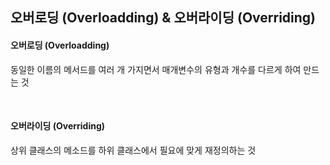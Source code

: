 ## 오버로딩 (Overloadding) & 오버라이딩 (Overriding)

#### 오버로딩 (Overloadding)
동일한 이름의 메서드를 여러 개 가지면서 매개변수의 유형과 개수를 다르게 하여 만드는 것

<br />

#### 오버라이딩 (Overriding)
상위 클래스의 메소드를 하위 클래스에서 필요에 맞게 재정의하는 것